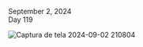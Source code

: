 September 2, 2024<br>
Day 119<br>

![Captura de tela 2024-09-02 210804](https://github.com/user-attachments/assets/c15eea76-522c-4d45-a29c-1f4459cd6410)
